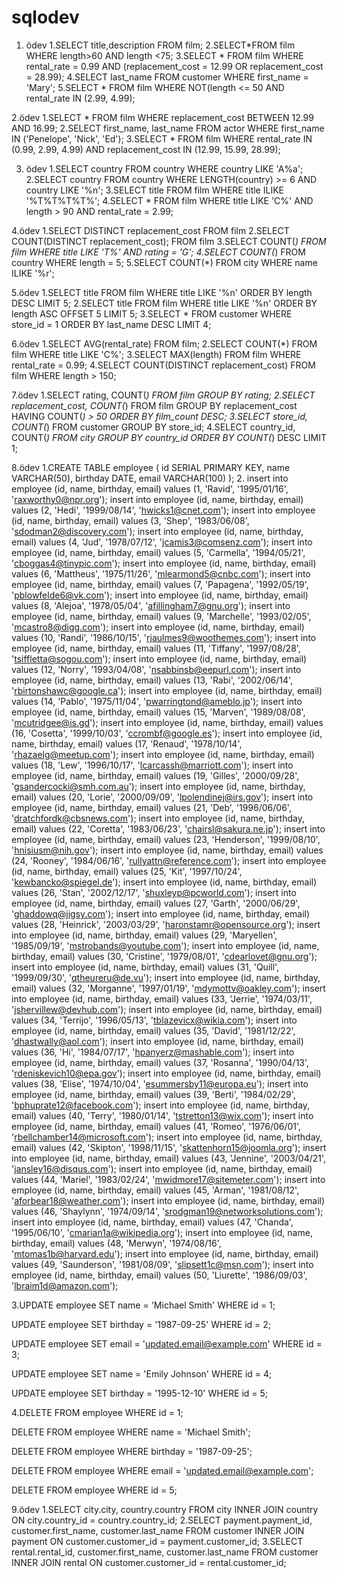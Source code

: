 # sqlodev
1. ödev
1.SELECT title,description FROM film;
2.SELECT*FROM film
WHERE length>60 AND length <75;
3.SELECT * FROM film 
WHERE rental_rate = 0.99 AND (replacement_cost = 12.99 OR replacement_cost = 28.99);
4.SELECT last_name FROM customer 
WHERE first_name = 'Mary';
5.SELECT * FROM film 
WHERE NOT(length <= 50 AND rental_rate IN (2.99, 4.99);

2.ödev
1.SELECT * FROM film WHERE replacement_cost BETWEEN 12.99 AND 16.99;
2.SELECT first_name, last_name FROM actor 
WHERE first_name IN ('Penelope', 'Nick', 'Ed');
3.SELECT * FROM film 
WHERE rental_rate IN (0.99, 2.99, 4.99) 
AND replacement_cost IN (12.99, 15.99, 28.99);

3. ödev
1.SELECT country FROM country
WHERE country LIKE 'A%a';
2.SELECT country
FROM country
WHERE LENGTH(country) >= 6 AND country LIKE '%n';
3.SELECT title
FROM film
WHERE title ILIKE '%T%T%T%T%';
4.SELECT *
FROM film
WHERE title LIKE 'C%' AND length > 90 AND rental_rate = 2.99;

4.ödev
1.SELECT DISTINCT replacement_cost
FROM film
2.SELECT COUNT(DISTINCT replacement_cost);
FROM film
3.SELECT COUNT(*) 
FROM film
WHERE title LIKE 'T%' AND rating = 'G';
4.SELECT COUNT(*) FROM country WHERE length = 5; 
5.SELECT COUNT(*) FROM city
WHERE name ILIKE '%r';

5.ödev
1.SELECT title
FROM film
WHERE title LIKE '%n'
ORDER BY length DESC
LIMIT 5;
2.SELECT title
FROM film
WHERE title LIKE '%n'
 ORDER BY length ASC
OFFSET 5 LIMIT 5;
3.SELECT *
FROM customer
WHERE store_id = 1
ORDER BY last_name DESC
LIMIT 4;

6.ödev
1.SELECT AVG(rental_rate) FROM film;
2.SELECT COUNT(*)
FROM film
WHERE title LIKE 'C%';
3.SELECT MAX(length) FROM film
WHERE rental_rate = 0.99;
4.SELECT COUNT(DISTINCT replacement_cost) FROM film
WHERE length > 150;

7.ödev
1.SELECT rating, COUNT(*) FROM film
GROUP BY rating;
2.SELECT replacement_cost, COUNT(*) FROM film
GROUP BY replacement_cost
HAVING COUNT(*) > 50
ORDER BY film_count DESC;
3.SELECT store_id, COUNT(*) FROM customer
GROUP BY store_id;
4.SELECT country_id, COUNT(*) FROM city
GROUP BY country_id
ORDER BY COUNT(*) DESC
LIMIT 1;

8.ödev
1.CREATE TABLE employee (
    id SERIAL PRIMARY KEY,
    name VARCHAR(50),
    birthday DATE,
    email VARCHAR(100)
);
2.    insert into employee (id, name, birthday, email) values (1, 'Ravid', '1995/01/16', 'raxworthy0@npr.org');
    insert into employee (id, name, birthday, email) values (2, 'Hedi', '1999/08/14', 'hwicks1@cnet.com');
    insert into employee (id, name, birthday, email) values (3, 'Shep', '1983/06/08', 'sdodman2@discovery.com');
    insert into employee (id, name, birthday, email) values (4, 'Jud', '1978/07/12', 'jcamis3@comsenz.com');
    insert into employee (id, name, birthday, email) values (5, 'Carmella', '1994/05/21', 'cboggas4@tinypic.com');
    insert into employee (id, name, birthday, email) values (6, 'Mattheus', '1975/11/26', 'mlearmond5@cnbc.com');
    insert into employee (id, name, birthday, email) values (7, 'Papagena', '1992/05/19', 'pblowfelde6@vk.com');
    insert into employee (id, name, birthday, email) values (8, 'Alejoa', '1978/05/04', 'afillingham7@gnu.org');
    insert into employee (id, name, birthday, email) values (9, 'Marchelle', '1993/02/05', 'mcastro8@digg.com');
    insert into employee (id, name, birthday, email) values (10, 'Randi', '1986/10/15', 'rjaulmes9@woothemes.com');
    insert into employee (id, name, birthday, email) values (11, 'Tiffany', '1997/08/28', 'tsiffletta@sogou.com');
    insert into employee (id, name, birthday, email) values (12, 'Norry', '1993/04/08', 'nsabbinsb@eepurl.com');
    insert into employee (id, name, birthday, email) values (13, 'Rabi', '2002/06/14', 'rbirtonshawc@google.ca');
    insert into employee (id, name, birthday, email) values (14, 'Pablo', '1975/11/04', 'pwarringtond@ameblo.jp');
    insert into employee (id, name, birthday, email) values (15, 'Marven', '1989/08/08', 'mcutridgee@is.gd');
    insert into employee (id, name, birthday, email) values (16, 'Cosetta', '1999/10/03', 'ccrombf@google.es');
    insert into employee (id, name, birthday, email) values (17, 'Renaud', '1978/10/14', 'rhazaelg@meetup.com');
    insert into employee (id, name, birthday, email) values (18, 'Lew', '1996/10/17', 'lcarcassh@marriott.com');
    insert into employee (id, name, birthday, email) values (19, 'Gilles', '2000/09/28', 'gsandercocki@smh.com.au');
    insert into employee (id, name, birthday, email) values (20, 'Lorie', '2000/09/09', 'lpolendinej@irs.gov');
    insert into employee (id, name, birthday, email) values (21, 'Deb', '1996/06/06', 'dratchfordk@cbsnews.com');
    insert into employee (id, name, birthday, email) values (22, 'Coretta', '1983/06/23', 'chairsl@sakura.ne.jp');
    insert into employee (id, name, birthday, email) values (23, 'Henderson', '1999/08/10', 'hnisiusm@nih.gov');
    insert into employee (id, name, birthday, email) values (24, 'Rooney', '1984/06/16', 'rullyattn@reference.com');
    insert into employee (id, name, birthday, email) values (25, 'Kit', '1997/10/24', 'kewbancko@spiegel.de');
    insert into employee (id, name, birthday, email) values (26, 'Stan', '2002/12/17', 'shuxleyp@pcworld.com');
    insert into employee (id, name, birthday, email) values (27, 'Garth', '2000/06/29', 'ghaddowq@jigsy.com');
    insert into employee (id, name, birthday, email) values (28, 'Heinrick', '2003/03/29', 'haronstamr@opensource.org');
    insert into employee (id, name, birthday, email) values (29, 'Maryellen', '1985/09/19', 'mstrobands@youtube.com');
    insert into employee (id, name, birthday, email) values (30, 'Cristine', '1979/08/01', 'cdearlovet@gnu.org');
    insert into employee (id, name, birthday, email) values (31, 'Quill', '1999/09/30', 'qtheureru@de.vu');
    insert into employee (id, name, birthday, email) values (32, 'Morganne', '1997/01/19', 'mdymottv@oakley.com');
    insert into employee (id, name, birthday, email) values (33, 'Jerrie', '1974/03/11', 'jshervillew@devhub.com');
    insert into employee (id, name, birthday, email) values (34, 'Terrijo', '1996/05/13', 'tblazevicx@wikia.com');
    insert into employee (id, name, birthday, email) values (35, 'David', '1981/12/22', 'dhastwally@aol.com');
    insert into employee (id, name, birthday, email) values (36, 'Hi', '1984/07/17', 'hpanyerz@mashable.com');
    insert into employee (id, name, birthday, email) values (37, 'Rosanna', '1990/04/13', 'rdeniskevich10@epa.gov');
    insert into employee (id, name, birthday, email) values (38, 'Elise', '1974/10/04', 'esummersby11@europa.eu');
    insert into employee (id, name, birthday, email) values (39, 'Berti', '1984/02/29', 'bphuprate12@facebook.com');
    insert into employee (id, name, birthday, email) values (40, 'Terry', '1980/01/14', 'tstretton13@wix.com');
    insert into employee (id, name, birthday, email) values (41, 'Romeo', '1976/06/01', 'rbellchamber14@microsoft.com');
    insert into employee (id, name, birthday, email) values (42, 'Skipton', '1998/11/15', 'skattenhorn15@joomla.org');
    insert into employee (id, name, birthday, email) values (43, 'Jennine', '2003/04/21', 'jansley16@disqus.com');
    insert into employee (id, name, birthday, email) values (44, 'Mariel', '1983/02/24', 'mwidmore17@sitemeter.com');
    insert into employee (id, name, birthday, email) values (45, 'Arman', '1981/08/12', 'aforbear18@weather.com');
    insert into employee (id, name, birthday, email) values (46, 'Shaylynn', '1974/09/14', 'srodgman19@networksolutions.com');
    insert into employee (id, name, birthday, email) values (47, 'Chanda', '1995/06/10', 'cmarian1a@wikipedia.org');
    insert into employee (id, name, birthday, email) values (48, 'Merwyn', '1974/08/16', 'mtomas1b@harvard.edu');
    insert into employee (id, name, birthday, email) values (49, 'Saunderson', '1981/08/09', 'slipsett1c@msn.com');
    insert into employee (id, name, birthday, email) values (50, 'Liurette', '1986/09/03', 'lbraim1d@amazon.com');
    
3.UPDATE employee
SET name = 'Michael Smith'
WHERE id = 1;

UPDATE employee
SET birthday = '1987-09-25'
WHERE id = 2;

UPDATE employee
SET email = 'updated.email@example.com'
WHERE id = 3;

UPDATE employee
SET name = 'Emily Johnson'
WHERE id = 4;

UPDATE employee
SET birthday = '1995-12-10'
WHERE id = 5;

4.DELETE FROM employee
WHERE id = 1;

DELETE FROM employee
WHERE name = 'Michael Smith';

DELETE FROM employee
WHERE birthday = '1987-09-25';

DELETE FROM employee
WHERE email = 'updated.email@example.com';

DELETE FROM employee
WHERE id = 5;

9.ödev
1.SELECT city.city, country.country
FROM city
INNER JOIN country ON city.country_id = country.country_id;
2.SELECT payment.payment_id, customer.first_name, customer.last_name
FROM customer
INNER JOIN payment ON customer.customer_id = payment.customer_id;
3.SELECT rental.rental_id, customer.first_name, customer.last_name
FROM customer
INNER JOIN rental ON customer.customer_id = rental.customer_id;





